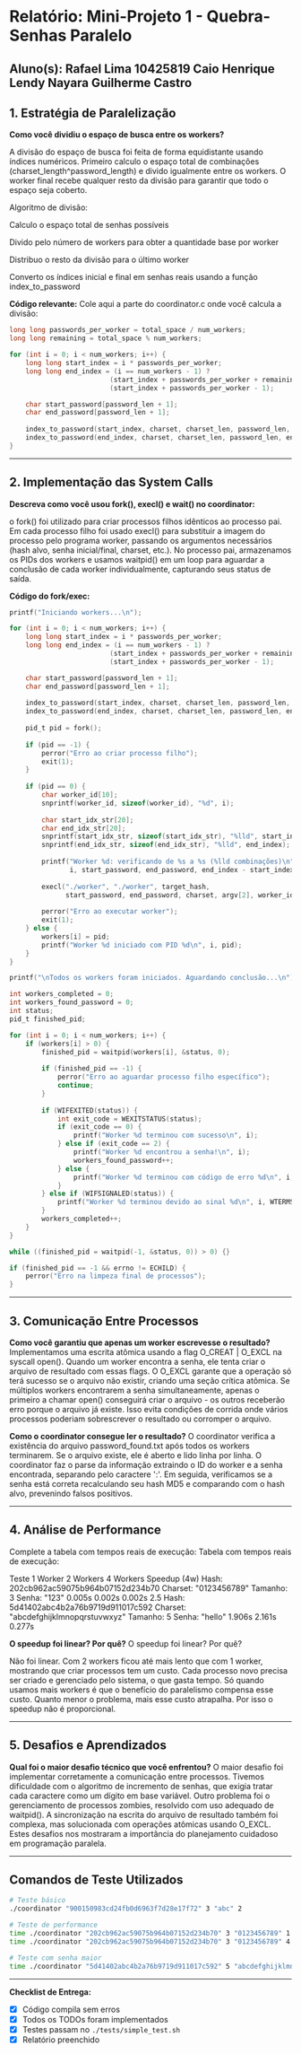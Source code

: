 # Relatório: Mini-Projeto 1 - Quebra-Senhas Paralelo

**Aluno(s):** Rafael Lima 10425819 
Caio Henrique 
Lendy Nayara 
Guilherme Castro
---

## 1. Estratégia de Paralelização


**Como você dividiu o espaço de busca entre os workers?**

A divisão do espaço de busca foi feita de forma equidistante usando índices numéricos. Primeiro calculo o espaço total de combinações (charset_length^password_length) e divido igualmente entre os workers. O worker final recebe qualquer resto da divisão para garantir que todo o espaço seja coberto.

Algoritmo de divisão:

Calculo o espaço total de senhas possíveis

Divido pelo número de workers para obter a quantidade base por worker

Distribuo o resto da divisão para o último worker

Converto os índices inicial e final em senhas reais usando a função index_to_password

**Código relevante:** Cole aqui a parte do coordinator.c onde você calcula a divisão:
```c
long long passwords_per_worker = total_space / num_workers;
long long remaining = total_space % num_workers;

for (int i = 0; i < num_workers; i++) {
    long long start_index = i * passwords_per_worker;
    long long end_index = (i == num_workers - 1) ? 
                         (start_index + passwords_per_worker + remaining - 1) : 
                         (start_index + passwords_per_worker - 1);

    char start_password[password_len + 1];
    char end_password[password_len + 1];
    
    index_to_password(start_index, charset, charset_len, password_len, start_password);
    index_to_password(end_index, charset, charset_len, password_len, end_password);
}
```

---

## 2. Implementação das System Calls

**Descreva como você usou fork(), execl() e wait() no coordinator:**

o fork() foi utilizado para criar processos filhos idênticos ao processo pai. Em cada processo filho foi usado execl() para substituir a imagem do processo pelo programa worker, passando os argumentos necessários (hash alvo, senha inicial/final, charset, etc.). No processo pai, armazenamos os PIDs dos workers e usamos waitpid() em um loop para aguardar a conclusão de cada worker individualmente, capturando seus status de saída.

**Código do fork/exec:**
```c
printf("Iniciando workers...\n");

for (int i = 0; i < num_workers; i++) {
    long long start_index = i * passwords_per_worker;
    long long end_index = (i == num_workers - 1) ? 
                         (start_index + passwords_per_worker + remaining - 1) : 
                         (start_index + passwords_per_worker - 1);

    char start_password[password_len + 1];
    char end_password[password_len + 1];
    
    index_to_password(start_index, charset, charset_len, password_len, start_password);
    index_to_password(end_index, charset, charset_len, password_len, end_password);
    
    pid_t pid = fork();
    
    if (pid == -1) {
        perror("Erro ao criar processo filho");
        exit(1);
    }
    
    if (pid == 0) {
        char worker_id[10];
        snprintf(worker_id, sizeof(worker_id), "%d", i);
        
        char start_idx_str[20];
        char end_idx_str[20];
        snprintf(start_idx_str, sizeof(start_idx_str), "%lld", start_index);
        snprintf(end_idx_str, sizeof(end_idx_str), "%lld", end_index);
        
        printf("Worker %d: verificando de %s a %s (%lld combinações)\n", 
               i, start_password, end_password, end_index - start_index + 1);
        
        execl("./worker", "./worker", target_hash, 
              start_password, end_password, charset, argv[2], worker_id, NULL);
        
        perror("Erro ao executar worker");
        exit(1);
    } else {
        workers[i] = pid;
        printf("Worker %d iniciado com PID %d\n", i, pid);
    }
}

printf("\nTodos os workers foram iniciados. Aguardando conclusão...\n");

int workers_completed = 0;
int workers_found_password = 0;
int status;
pid_t finished_pid;

for (int i = 0; i < num_workers; i++) {
    if (workers[i] > 0) {
        finished_pid = waitpid(workers[i], &status, 0);
    
        if (finished_pid == -1) {
            perror("Erro ao aguardar processo filho específico");
            continue;
        }
    
        if (WIFEXITED(status)) {
            int exit_code = WEXITSTATUS(status);
            if (exit_code == 0) {
                printf("Worker %d terminou com sucesso\n", i);
            } else if (exit_code == 2) {
                printf("Worker %d encontrou a senha!\n", i);
                workers_found_password++;
            } else {
                printf("Worker %d terminou com código de erro %d\n", i, exit_code);
            }
        } else if (WIFSIGNALED(status)) {
            printf("Worker %d terminou devido ao sinal %d\n", i, WTERMSIG(status));
        }
        workers_completed++;
    }
}

while ((finished_pid = waitpid(-1, &status, 0)) > 0) {}

if (finished_pid == -1 && errno != ECHILD) {
    perror("Erro na limpeza final de processos");
}
```

---

## 3. Comunicação Entre Processos

**Como você garantiu que apenas um worker escrevesse o resultado?**
Implementamos uma escrita atômica usando a flag O_CREAT | O_EXCL na syscall open(). Quando um worker encontra a senha, ele tenta criar o arquivo de resultado com essas flags. O O_EXCL garante que a operação só terá sucesso se o arquivo não existir, criando uma seção crítica atômica. Se múltiplos workers encontrarem a senha simultaneamente, apenas o primeiro a chamar open() conseguirá criar o arquivo - os outros receberão erro porque o arquivo já existe. Isso evita condições de corrida onde vários processos poderiam sobrescrever o resultado ou corromper o arquivo.

**Como o coordinator consegue ler o resultado?**
O coordinator verifica a existência do arquivo password_found.txt após todos os workers terminarem. Se o arquivo existe, ele é aberto e lido linha por linha. O coordinator faz o parse da informação extraindo o ID do worker e a senha encontrada, separando pelo caractere ':'. Em seguida, verificamos se a senha está correta recalculando seu hash MD5 e comparando com o hash alvo, prevenindo falsos positivos.

---

## 4. Análise de Performance
Complete a tabela com tempos reais de execução:
Tabela com tempos reais de execução:

Teste	1 Worker	2 Workers	4 Workers	Speedup (4w)
Hash: 202cb962ac59075b964b07152d234b70
Charset: "0123456789"
Tamanho: 3
Senha: "123"	0.005s	0.002s	0.002s	2.5
Hash: 5d41402abc4b2a76b9719d911017c592
Charset: "abcdefghijklmnopqrstuvwxyz"
Tamanho: 5
Senha: "hello"	1.906s	2.161s	0.277s

**O speedup foi linear? Por quê?**
O speedup foi linear? Por quê?

Não foi linear. Com 2 workers ficou até mais lento que com 1 worker, mostrando que criar processos tem um custo. Cada processo novo precisa ser criado e gerenciado pelo sistema, o que gasta tempo. Só quando usamos mais workers é que o benefício do paralelismo compensa esse custo. Quanto menor o problema, mais esse custo atrapalha. Por isso o speedup não é proporcional.

---

## 5. Desafios e Aprendizados
**Qual foi o maior desafio técnico que você enfrentou?**
O maior desafio foi implementar corretamente a comunicação entre processos. Tivemos dificuldade com o algoritmo de incremento de senhas, que exigia tratar cada caractere como um dígito em base variável. Outro problema foi o gerenciamento de processos zombies, resolvido com uso adequado de waitpid(). A sincronização na escrita do arquivo de resultado também foi complexa, mas solucionada com operações atômicas usando O_EXCL. Estes desafios nos mostraram a importância do planejamento cuidadoso em programação paralela.

---

## Comandos de Teste Utilizados

```bash
# Teste básico
./coordinator "900150983cd24fb0d6963f7d28e17f72" 3 "abc" 2

# Teste de performance
time ./coordinator "202cb962ac59075b964b07152d234b70" 3 "0123456789" 1
time ./coordinator "202cb962ac59075b964b07152d234b70" 3 "0123456789" 4

# Teste com senha maior
time ./coordinator "5d41402abc4b2a76b9719d911017c592" 5 "abcdefghijklmnopqrstuvwxyz" 4
```
---

**Checklist de Entrega:**
- [X] Código compila sem erros
- [X] Todos os TODOs foram implementados
- [X] Testes passam no `./tests/simple_test.sh`
- [X] Relatório preenchido
